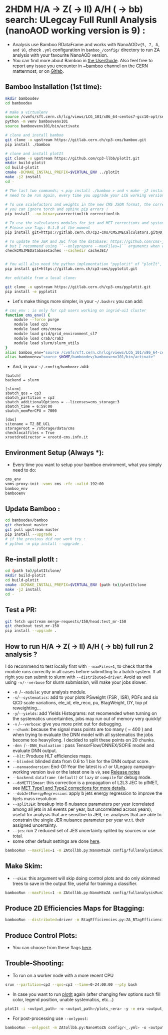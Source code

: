 # 2HDM H/A →  Z( → ll) A/H ( → bb) search: ULegcay Full RunII Analysis (nanoAOD working version is 9) :
- Analysis use Bamboo RDataFrame and works with NanoAODv``{5, 7, 8, and 9}``, check ``.yml`` configuration in ``bamboo_/config/`` directory to run ZA anslysis with your favourite NanoAOD version. 
- You can find more about Bamboo in [the UserGuide](https://bamboo-hep.readthedocs.io/en/latest/index.html). Also feel free to report any issue you encounter in [~bamboo](https://mattermost.web.cern.ch/cms-exp/channels/bamboo) channel on the CERN mattermost, or on [Gitlab](https://gitlab.cern.ch/cp3-cms/bamboo/-/issues).

## Bamboo Installation (1st time):
```bash
mkdir bamboodev
cd bamboodev

# make a virtualenv
source /cvmfs/sft.cern.ch/lcg/views/LCG_101/x86_64-centos7-gcc10-opt/setup.sh
python -m venv bamboovenv101
source bamboovenv101/bin/activate

# clone and install bamboo
git clone -o upstream https://gitlab.cern.ch/cp3-cms/bamboo.git
pip install ./bamboo

# clone and install plotIt
git clone -o upstream https://github.com/cp3-llbb/plotIt.git
mkdir build-plotit
cd build-plotit
cmake -DCMAKE_INSTALL_PREFIX=$VIRTUAL_ENV ../plotIt
make -j2 install
cd -

# The last two commands; < pip install ./bamboo > and < make -j2 install > 
# need to be run again, every time you upgrade your LCG working version! 
 
# To use scalefactors and weights in the new CMS JSON format, the correctionlib package should be installed with
# you can ignore torch and sphinx pip errors !
pip install --no-binary=correctionlib correctionlib

# To use the calculators modules for jet and MET corrections and systematic variations
# Please use Tags: 0.1.0 at the moment  
pip install git+https://gitlab.cern.ch/cp3-cms/CMSJMECalculators.git@0.1.0

# To update the JER and JEC from the database: https://github.com/cms-jet
# but I recommend using ``--onlyprepare --maxFiles=1`` arguments when running bamboo for the first time and/or updating your JEC/JER files
checkCMSJMEDatabaseCaches --cachedir cacheJEC/


# You will also need the python implementation "pyplotit" of "plotIt", which can be installed with
pip install git+https://gitlab.cern.ch/cp3-cms/pyplotit.git

#or editable from a local clone:

git clone -o upstream https://gitlab.cern.ch/cp3-cms/pyplotit.git
pip install -e pyplotit
```
- Let's make things more simpler, in your ``~/.bashrc`` you can add:
```bash
# cms_env : is only for cp3 users working on ingrid-ui1 cluster
function cms_env() {
    module --force purge
    module load cp3
    module load cms/cmssw
    module load grid/grid_environment_sl7
    module load crab/crab3
    module load slurm/slurm_utils
}
alias bamboo_env="source /cvmfs/sft.cern.ch/lcg/views/LCG_101/x86_64-centos7-gcc10-opt/setup.sh"
alias bambooenv="source $HOME/bamboodev/bamboovenv101/bin/activate"
```
- And, in your ``~/.config/bamboorc`` add:
```
[batch]
backend = slurm

[slurm]
sbatch_qos = cp3
sbatch_partition = cp3
sbatch_additionalOptions = --licenses=cms_storage:3
sbatch_time = 6:59:00
sbatch_memPerCPU = 7000

[das]
sitename = T2_BE_UCL
storageroot = /storage/data/cms
checklocalfiles = True
xrootdredirector = xrootd-cms.infn.it
```
## Environment Setup (Always *):
- Every time you want to setup your bamboo enviroment, what you simply need to do:
```bash
cms_env
voms-proxy-init -voms cms -rfc -valid 192:00
bamboo_env
bambooenv
```
## Update Bamboo :
```bash
cd bamboodev/bamboo
git checkout master
git pull upstream master
pip install --upgrade . 
# if the previous did not work try : 
# python -m pip install --upgrade .
```
## Re-install plotIt :
```bash
cd (path to)/plotItclone/
mkdir build-plotit
cd build-plotit
cmake -DCMAKE_INSTALL_PREFIX=$VIRTUAL_ENV (path to)/plotItclone
make -j2 install
cd -
```
## Test a PR:
```bash
git fetch upstream merge-requests/150/head:test_mr-150 
git checkout test_mr-150
pip install --upgrade .
```
## How to run H/A →  Z( → ll) A/H ( → bb) full run 2 analysis ?
I do recommend to test locally first with ``--maxFiles=1``,  to check that the module runs correctly in all cases before submitting to a batch system. If all right you can submit to slurm with ``--distributed=driver``. Avoid as well using ``-v/--verbose`` for slurm submission, will make your jobs slower.

- ``-m ``/``--module``: your analysis module.
- ``-s``/``--systematics``: add to your plots PSweight (FSR , ISR), PDFs and six QCD scale variations, ele_id, ele_reco, pu, BtagWeight, DY, top pt reweighting...
- ``-y``/``--yields``: add Yields Histograms: not recomended when turning on the systematics uncertainties, jobs may run out of memory very quickly!
- ``-v`` /``--verbose``: give you more print out for debugging. 
- ``--chunk``: because the signal mass points are too many ( ~ 400 ) and when trying to evaluate the DNN model with all systematics the jobs become too heavy/long. I decided to split these points on 20 chunks.  
- ``-dnn ``/``--DNN_Evaluation`` : pass TensorFlow/ONNEX/SOFIE model and evaluate DNN output.
- ``--hlt``: Produce HLT efficiencies maps.
- ``--blinded``: blinded data from 0.6 to 1 bin for the DNN output score.
- ``--nanoaodversion``: End-Of-Year the latest is ``v7`` or ULegacy campaign-working version is``v8`` or the latest one is ``v9``, see [Release notes](https://cms-nanoaod-integration.web.cern.ch/autoDoc/)
- ``--backend``: ``dataframe (default)`` or ``lazy`` or ``compile`` for debug mode.
- ``--doMETT1Smear``: this correction is a propagation of L2L3 JEC to pfMET, see [MET Type1 and Type2 corrections for more details](https://twiki.cern.ch/twiki/bin/view/CMS/METType1Type2Formulae#3_The_Type_I_correction).
- ``--dobJetEnergyRegression``: apply b jets energy regression to improve the bjets mass resolution
- ``--splitJER``: breakup into 6 nuisance parameters per year (correlated among all jets in all events per year, but uncorrelated across years), useful for analysis that are sensitive to JER, i.e. analyses that are able to constrain the single JER nuisance parameter per year w.r.t. their assigned uncertainty.
- ``--jes``: run 2 reduced set of JES uncertainty splited by sources or use total.
- some other default settings are done [here](https://github.com/kjaffel/ZA_FullAnalysis/blob/master/bamboo_/ZAtollbb.py#L85-L109).

```bash
bambooRun --maxFiles=1 -m ZAtollbb.py:NanoHtoZA config/fullanalysisRunIISummer20UL_18_17_16_chunk1_nanov9.yml -o test/2018/chunk_1  -dnn -s --era=2018 --chunk=1
```
## Make Skim:
- ``--skim``: this argument will skip doing control plots and do only skimmed trees to save in the output file, useful for training a classifier.
```bash
bambooRun --maxFiles=1 -m ZAtollbb.py:NanoHtoZA config/fullanalysisRunIISummer20UL_18_17_16_nanov9.yml -o test_full_skim --skim
```
## Produce 2D Efficiencies Maps for Btagging: 
```bash
bambooRun --distributed=driver -m BtagEfficiencies.py:ZA_BTagEfficiencies config/<mc.yml> -o <output_path>
```
## Produce Control Plots:
- You can choose from these flags [here](https://github.com/kjaffel/ZA_FullAnalysis/blob/master/bamboo_/ZAtollbb.py#L1110-L1139).

## Trouble-Shooting:
- To run on a worker node with a more recent CPU
```bash
srun --partition=cp3 --qos=cp3 --time=0-24:00:00 --pty bash 
```
- In case you want to run [plotIt](https://cp3-llbb.github.io/plotit/) again (after changing few options such fill color, legend position, unable systematics, etc...)
```bash
plotIt -i <output_path> -o <output_path>/plots_<era> -y -e era <output_path>/plots.yml
```
- For post-processing use ``--onlypost``:
```bash
bambooRun --onlypost -m ZAtollbb.py:NanoHtoZA config/<_.yml> -o <output_path>
```
